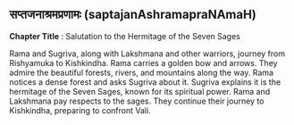 ## सप्तजनाश्रमप्रणामः (saptajanAshramapraNAmaH)
**Chapter Title** : Salutation to the Hermitage of the Seven Sages

Rama and Sugriva, along with Lakshmana and other warriors, journey from Rishyamuka to Kishkindha. Rama carries a golden bow and arrows. They admire the beautiful forests, rivers, and mountains along the way. Rama notices a dense forest and asks Sugriva about it. Sugriva explains it is the hermitage of the Seven Sages, known for its spiritual power. Rama and Lakshmana pay respects to the sages. They continue their journey to Kishkindha, preparing to confront Vali.